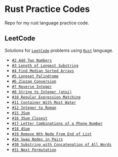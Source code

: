# Rust Practice Codes
Repo for my rust language practice code.

## LeetCode
Solutions for [`LeetCode`](https://leetcode.com/problems) problems using [`Rust`](https://www.rust-lang.org/) language.

- [`#2 Add Two Numbers`](src/leetcode/q2_add_two_numbers.rs)
- [`#3 Length of Longest Substring`](src/leetcode/q3_length_of_longest_substring.rs)
- [`#4 Find Median Sorted Arrays`](src/leetcode/q4_find_median_sorted_arrays.rs)
- [`#5 Longset Palindrome`](src/leetcode/q5_longest_palindrome.rs)
- [`#6 Zipzag Conversion`](src/leetcode/q6_zipzag_conversion.rs)
- [`#7 Reverse Integer`](src/leetcode/q7_reverse_integer.rs)
- [`#8 String to Integer (atoi)`](src/leetcode/q8_my_atoi.rs)
- [`#10 Regular Expression Matching`](src/leetcode/q10_regular_expression_matching.rs)
- [`#11 Container With Most Water`](src/leetcode/q11_container_with_most_water.rs)
- [`#12 Integer to Roman`](src/leetcode/q12_integer_to_roman.rs)
- [`#15 3Sum`](src/leetcode/q15_three_sum.rs)
- [`#16 3Sum Closest`](src/leetcode/q16_three_sum_closest.rs)
- [`#17 Letter Combinations of a Phone Number`](src/leetcode/q17_letter_combinations_of_a_phone_number.rs)
- [`#18 4Sum`](src/leetcode/q18_four_sum.rs)
- [`#19 Remove Nth Node From End of List`](src/leetcode/q19_remove_nth_node_from_end_of_list.rs)
- [`#24 Swap Nodes in Pairs`](src/leetcode/q24_swap_nodes_in_pairs.rs)
- [`#30 Substring with Concatenation of All Words`](src/leetcode/q30_substring_with_concatenation_of_all_words.rs)
- [`#31 Next Permutation`](src/leetcode/q31_next_permutation.rs)
